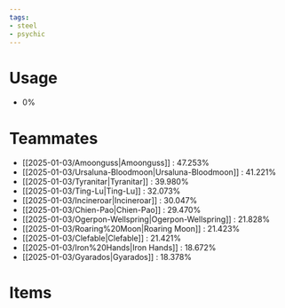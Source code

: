 ```yaml
---
tags:
- steel
- psychic
---
```

# Usage
- 0%
# Teammates
- [[2025-01-03/Amoonguss|Amoonguss]] : 47.253%
- [[2025-01-03/Ursaluna-Bloodmoon|Ursaluna-Bloodmoon]] : 41.221%
- [[2025-01-03/Tyranitar|Tyranitar]] : 39.980%
- [[2025-01-03/Ting-Lu|Ting-Lu]] : 32.073%
- [[2025-01-03/Incineroar|Incineroar]] : 30.047%
- [[2025-01-03/Chien-Pao|Chien-Pao]] : 29.470%
- [[2025-01-03/Ogerpon-Wellspring|Ogerpon-Wellspring]] : 21.828%
- [[2025-01-03/Roaring%20Moon|Roaring Moon]] : 21.423%
- [[2025-01-03/Clefable|Clefable]] : 21.421%
- [[2025-01-03/Iron%20Hands|Iron Hands]] : 18.672%
- [[2025-01-03/Gyarados|Gyarados]] : 18.378%
# Items